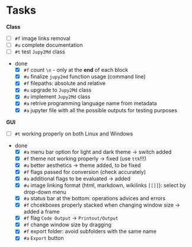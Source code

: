 # Tasks

**Class**

- [ ] `#f` image links removal
- [ ] `#u` complete documentation
- [ ] `#t` test `Jupy2Md` class
- done
  - [x] `#f` count `\n` - only at the **end** of each block
  - [x] `#u` finalize `jupy2md` function usage (command line)
  - [x] `#f` filepaths: absolute and relative
  - [x] `#u` upgrade to `Jupy2Md` class
  - [x] `#u` implement `Jupy2Md` class
  - [x] `#a` retrive programming language name from metadata  
  - [x] `#a` jupyter file with all the possible outputs for testing purposes

**GUI** 

- [ ] `#t` working properly on both Linux and Windows
- done
  - [x] `#a` menu bar option for light and dark theme -> switch added
  - [x] `#f` theme not working properly -> fixed (use `ttk`!!!)
  - [x] `#u` better aesthetics -> theme added, to be fixed
  - [x] `#f` flags passed for conversion (check accurately)
  - [x] `#a` additional flags to be evaluated -> added
  - [x] `#u` image linking format (html, markdown, wikilinks `[[]]`): select by drop-down menu
  - [x] `#a` status bar at the bottom: operations advices and errors
  - [x] `#f` chcekboxes properly stacked when changing window size -> added a frame 
  - [x] `#f` flag `Code Output` -> `Printout/Output`
  - [x] `#f` change window size by dragging
  - [x] `#f` export folder: avoid subfolders with the same name
  - [x] `#a` `Export` button